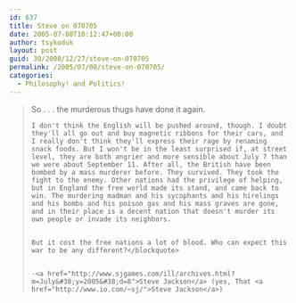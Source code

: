 ```yaml
---
id: 637
title: Steve on 070705
date: 2005-07-08T10:12:47+00:00
author: tsykoduk
layout: post
guid: 30/2008/12/27/steve-on-070705
permalink: /2005/07/08/steve-on-070705/
categories:
  - Philosophy! and Politics!
---
```

<blockquote>So . . . the murderous thugs have done it again.

	I don't think the English will be pushed around, though. I doubt they'll all go out and buy magnetic ribbons for their cars, and I really don't think they'll express their rage by renaming snack foods. But I won't be in the least surprised if, at street level, they are both angrier and more sensible about July 7 than we were about September 11. After all, the British have been bombed by a mass murderer before. They survived. They took the fight to the enemy. Other nations had the privilege of helping, but in England the free world made its stand, and came back to win. The murdering madman and his sycophants and his hirelings and his bombs and his poison gas and his mass graves are gone, and in their place is a decent nation that doesn't murder its own people or invade its neighbors.


	But it cost the free nations a lot of blood. Who can expect this war to be any different?</blockquote>


	-<a href="http://www.sjgames.com/ill/archives.html?m=July&#38;y=2005&#38;d=8">Steve Jackson</a> (yes, That <a href="http://www.io.com/~sj/">Steve Jackson</a>)